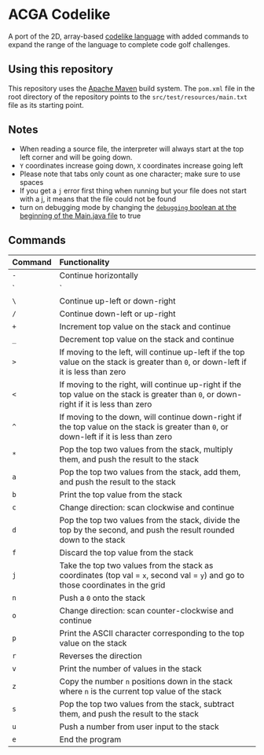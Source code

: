 # ACGA Codelike

A port of the 2D, array-based [codelike language](https://github.com/dospunk/codelike) with added commands to expand the range of the language to complete
code golf challenges.

## Using this repository

This repository uses the [Apache Maven](https://maven.apache.org/) build system. The `pom.xml` file in the root directory of the repository points
to the `src/test/resources/main.txt` file as its starting point.

## Notes

- When reading a source file, the interpreter will always start at the top left corner and will be going down.
- `Y` coordinates increase going down, `X` coordinates increase going left
- Please note that tabs only count as one character; make sure to use spaces
- If you get a `j` error first thing when running but your file does not start with a j, it means that the file could not be found
- turn on debugging mode by changing the [`debugging` boolean at the beginning of the Main.java file](https://github.com/Allegheny-Code-Colf-Association/acga-codelike/blob/master/src/main/java/com/interpreter/acga-codelike/Main.java#L16) to true

## Commands

|Command |Functionality |
|:-------|:-------------|
|`-`     |Continue horizontally |
|`|`     |Continue vertically   |
|`\`     |Continue up-left or down-right |
|`/`     |Continue down-left or up-right |
|`+`     |Increment top value on the stack and continue |
|`_`     |Decrement top value on the stack and continue |
|`>`    |If moving to the left, will continue up-left if the top value on the stack is greater than `0`, or down-left if it is less than zero |
|`<`     |If moving to the right, will continue up-right if the top value on the stack is greater than `0`, or down-right if it is less than zero |
|`^`     |If moving to the down, will continue down-right if the top value on the stack is greater than `0`, or down-left if it is less than zero |
|`*`     |Pop the top two values from the stack, multiply them, and push the result to the stack |
|`a`     |Pop the top two values from the stack, add them, and push the result to the stack |
|`b`     |Print the top value from the stack |
|`c`     |Change direction: scan clockwise and continue |
|`d`     |Pop the top two values from the stack, divide the top by the second, and push the result rounded down to the stack |
|`f`     |Discard the top value from the stack |
|`j`     |Take the top two values from the stack as coordinates (top val = `x`, second val = `y`) and go to those coordinates in the grid |
|`n`     |Push a `0` onto the stack |
|`o`     |Change direction: scan counter-clockwise and continue |
|`p`     |Print the ASCII character corresponding to the top value on the stack |
|`r`     |Reverses the direction |
|`v`     |Print the number of values in the stack |
|`z`     |Copy the number `n` positions down in the stack where `n` is the current top value of the stack |
|`s`     |Pop the top two values from the stack, subtract them, and push the result to the stack |
|`u`     |Push a number from user input to the stack |
|`e`     |End the program |
